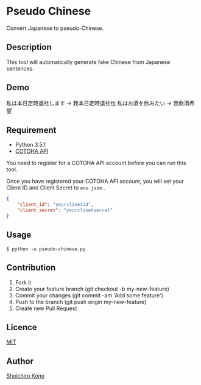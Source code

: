 # Pseudo Chinese
Convert Japanese to pseudo-Chinese.

## Description
This tool will automatically generate fake Chinese from Japanese sentences.

## Demo
私は本日定時退社します -> 我本日定時退社也
私はお酒を飲みたい -> 我飲酒希望

## Requirement
- Python 3.5.1
- [COTOHA API](https://api.ce-cotoha.com/contents/index.html)

You need to register for a COTOHA API account before you can run this tool.

Once you have registered your COTOHA API account, you will set your Client ID and Client Secret to `env.json` .

```json
{
	"client_id": "yourclinetid",
	"client_secret": "yourclinetsecret"
}
```

## Usage
```
$ python -u pseudo-chinese.py
```

## Contribution
1. Fork it
2. Create your feature branch (git checkout -b my-new-feature)
3. Commit your changes (git commit -am 'Add some feature')
4. Push to the branch (git push origin my-new-feature)
5. Create new Pull Request

## Licence

[MIT](https://github.com/tcnksm/tool/blob/master/LICENCE)

## Author

[Shoichiro Kono](https://github.com/k2font)